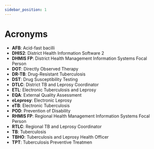 ```yaml
---
sidebar_position: 1
---
```


# Acronyms



- **AFB**: Acid-fast bacilli
- **DHIS2**: District Health Information Software 2
- **DHMIS FP**: District Health Management Information Systems Focal Person
- **DOT**: Directly Observed Therapy
- **DR-TB**: Drug-Resistant Tuberculosis
- **DST**: Drug Susceptibility Testing
- **DTLC**: District TB and Leprosy Coordinator
- **ETL**: Electronic Tuberculosis and Leprosy
- **EQA**: External Quality Assessment
- **eLeprosy**: Electronic Leprosy
- **eTB**: Electronic Tuberculosis
- **POD**: Prevention of Disability
- **RHMIS FP**: Regional Health Management Information Systems Focal Person
- **RTLC**: Regional TB and Leprosy Coordinator
- **TB**: Tuberculosis
- **TBHO**: Tuberculosis and Leprosy Health Officer
- **TPT**: Tuberculosis Preventive Treatmen